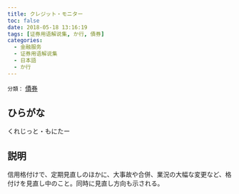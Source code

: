 ```yaml
---
title: クレジット・モニター
toc: false
date: 2018-05-18 13:16:19
tags: [证券用语解说集, か行, 債券]
categories:
  - 金融服务
  - 证券用语解说集
  - 日本語
  - か行
---
```


`分類：` [債券](/tags/債券/)

## ひらがな

くれじっと・もにたー

## 説明

信用格付けで、定期見直しのほかに、大事故や合併、業況の大幅な変更など、格付けを見直し中のこと。同時に見直し方向も示される。
